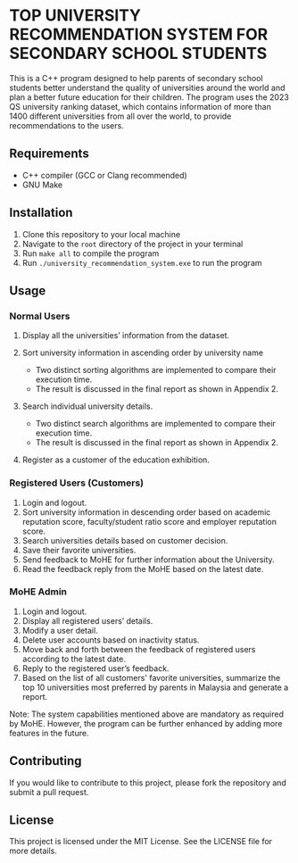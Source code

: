 # TOP UNIVERSITY RECOMMENDATION SYSTEM FOR SECONDARY SCHOOL STUDENTS

This is a C++ program designed to help parents of secondary school students better understand the quality of universities around the world and plan a better future education for their children. The program uses the 2023 QS university ranking dataset, which contains information of more than 1400 different universities from all over the world, to provide recommendations to the users.

## Requirements

- C++ compiler (GCC or Clang recommended)
- GNU Make

## Installation

1. Clone this repository to your local machine
2. Navigate to the `root` directory of the project in your terminal
3. Run `make all` to compile the program
4. Run `./university_recommendation_system.exe` to run the program

## Usage

### Normal Users

1. Display all the universities’ information from the dataset.
2. Sort university information in ascending order by university name

   - Two distinct sorting algorithms are implemented to compare their execution time.
   - The result is discussed in the final report as shown in Appendix 2.

3. Search individual university details.

   - Two distinct search algorithms are implemented to compare their execution time.
   - The result is discussed in the final report as shown in Appendix 2.

4. Register as a customer of the education exhibition.

### Registered Users (Customers)

1. Login and logout.
2. Sort university information in descending order based on academic reputation score, faculty/student ratio score and employer reputation score.
3. Search universities details based on customer decision.
4. Save their favorite universities.
5. Send feedback to MoHE for further information about the University.
6. Read the feedback reply from the MoHE based on the latest date.

### MoHE Admin

1. Login and logout.
2. Display all registered users’ details.
3. Modify a user detail.
4. Delete user accounts based on inactivity status.
5. Move back and forth between the feedback of registered users according to the latest date.
6. Reply to the registered user’s feedback.
7. Based on the list of all customers' favorite universities, summarize the top 10 universities most preferred by parents in Malaysia and generate a report.

Note: The system capabilities mentioned above are mandatory as required by MoHE. However, the program can be further enhanced by adding more features in the future.

## Contributing

If you would like to contribute to this project, please fork the repository and submit a pull request.

## License

This project is licensed under the MIT License. See the LICENSE file for more details.

